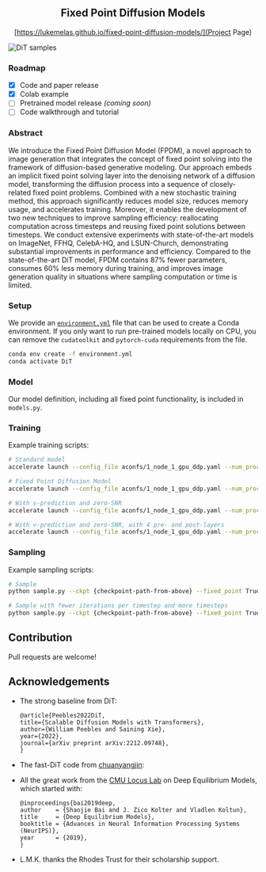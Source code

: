 <div align="center">    
 
## Fixed Point Diffusion Models

[https://lukemelas.github.io/fixed-point-diffusion-models/](Project Page)

</div>

![DiT samples](visuals/splash-figure-v1.png)

### Roadmap

-[x] Code and paper release
-[x] Colab example
-[ ] Pretrained model release _(coming soon)_
-[ ] Code walkthrough and tutorial

### Abstract

We introduce the Fixed Point Diffusion Model (FPDM), a novel approach to image generation that integrates the concept of fixed point solving into the framework of diffusion-based generative modeling. Our approach embeds an implicit fixed point solving layer into the denoising network of a diffusion model, transforming the diffusion process into a sequence of closely-related fixed point problems. Combined with a new stochastic training method, this approach significantly reduces model size, reduces memory usage, and accelerates training. Moreover, it enables the development of two new techniques to improve sampling efficiency: reallocating computation across timesteps and reusing fixed point solutions between timesteps. We conduct extensive experiments with state-of-the-art models on ImageNet, FFHQ, CelebA-HQ, and LSUN-Church, demonstrating substantial improvements in performance and efficiency. Compared to the state-of-the-art DiT model, FPDM contains 87% fewer parameters, consumes 60% less memory during training, and improves image generation quality in situations where sampling computation or time is limited.

### Setup

We provide an [`environment.yml`](environment.yml) file that can be used to create a Conda environment. If you only want 
to run pre-trained models locally on CPU, you can remove the `cudatoolkit` and `pytorch-cuda` requirements from the file.

```bash
conda env create -f environment.yml
conda activate DiT
```

### Model

Our model definition, including all fixed point functionality, is included in `models.py`.

### Training

Example training scripts:
```bash
# Standard model
accelerate launch --config_file aconfs/1_node_1_gpu_ddp.yaml --num_processes 8 train.py

# Fixed Point Diffusion Model
accelerate launch --config_file aconfs/1_node_1_gpu_ddp.yaml --num_processes 8 train.py --fixed_point True --deq_pre_depth 1 --deq_post_depth 1

# With v-prediction and zero-SNR
accelerate launch --config_file aconfs/1_node_1_gpu_ddp.yaml --num_processes 8 train.py --output_subdir v_pred_exp --predict_v True --use_zero_terminal_snr True --fixed_point True --deq_pre_depth 1 --deq_post_depth 1

# With v-prediction and zero-SNR, with 4 pre- and post-layers
accelerate launch --config_file aconfs/1_node_1_gpu_ddp.yaml --num_processes 8 train.py --output_subdir v_pred_exp --predict_v True --use_zero_terminal_snr True --fixed_point True --deq_pre_depth 4 --deq_post_depth 4
```

### Sampling

Example sampling scripts:
```bash
# Sample
python sample.py --ckpt {checkpoint-path-from-above} --fixed_point True --fixed_point_pre_depth 1 --fixed_point_post_depth 1 --cfg_scale 4.0 --num_sampling_steps 20

# Sample with fewer iterations per timestep and more timesteps
python sample.py --ckpt {checkpoint-path-from-above} --fixed_point True --fixed_point_pre_depth 1 --fixed_point_post_depth 1 --cfg_scale 4.0 --fixed_point_iters 12 --num_sampling_steps 40 --fixed_point_reuse_solution True
```

## Contribution

Pull requests are welcome!

## Acknowledgements

* The strong baseline from DiT:
    ```
    @article{Peebles2022DiT,
    title={Scalable Diffusion Models with Transformers},
    author={William Peebles and Saining Xie},
    year={2022},
    journal={arXiv preprint arXiv:2212.09748},
    }
    ```

* The fast-DiT code from [chuanyangjin](https://github.com/chuanyangjin/fast-DiT):

* All the great work from the [CMU Locus Lab](https://github.com/locuslab) on Deep Equilibrium Models, which started with:
    ```
    @inproceedings{bai2019deep,
    author    = {Shaojie Bai and J. Zico Kolter and Vladlen Koltun},
    title     = {Deep Equilibrium Models},
    booktitle = {Advances in Neural Information Processing Systems (NeurIPS)},
    year      = {2019},
    }
    ``` 

* L.M.K. thanks the Rhodes Trust for their scholarship support.

